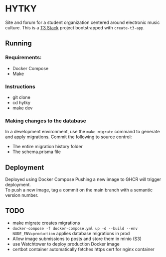 # HYTKY

Site and forum for a student organization centered around electronic music culture. This is a [T3 Stack](https://create.t3.gg/) project bootstrapped with `create-t3-app`.

## Running

### Requirements:
- Docker Compose
- Make

### Instructions
- git clone <this repo>
- cd hytky
- make dev

### Making changes to the database
In a development environment, use the `make migrate` command to generate and apply migrations.
Commit the following to source control:
- The entire migration history folder
- The schema.prisma file

## Deployment

Deployed using Docker Compose 
Pushing a new image to GHCR will trigger deployment.  
To push a new image, tag a commit on the main branch with a semantic version number.

## TODO
- make migrate creates migrations
- `docker-compose -f docker-compose.yml up -d --build --env NODE_ENV=production` applies database migrations in prod
- Allow image submissions to posts and store them in minio (S3)
- use Watchtower to deploy production Docker image
- certbot container automatically fetches https cert for nginx container
